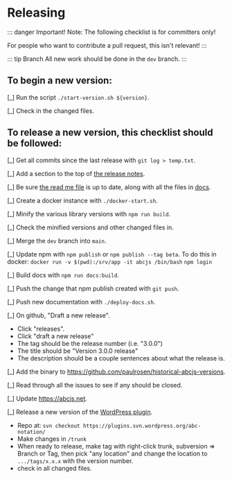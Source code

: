 # Releasing

::: danger Important!
Note: The following checklist is for committers only! 

For people who want to contribute a pull request, this isn't relevant!
:::

::: tip Branch
All new work should be done in the `dev` branch.
:::

## To begin a new version:

[_] Run the script `./start-version.sh ${version}`.

[_] Check in the changed files.

## To release a new version, this checklist should be followed:

[_] Get all commits since the last release with `git log > temp.txt`.

[_] Add a section to the top of [the release notes](../RELEASE.md).

[_] Be sure [the read me file](../README.md) is up to date, along with all the files in [docs](../docs).

[_] Create a docker instance with `./docker-start.sh`.

[_] Minify the various library versions with `npm run build`.

[_] Check the minified versions and other changed files in.

[_] Merge the `dev` branch into `main`. 

[_] Update npm with `npm publish` or `npm publish --tag beta`.
    To do this in docker:
    `docker run -v $(pwd):/srv/app -it abcjs /bin/bash`
     `npm login`

[_] Build docs with `npm run docs:build`.

[_] Push the change that npm publish created with `git push`.

[_] Push new documentation with `./deploy-docs.sh`.

[_] On github, "Draft a new release".
* Click "releases".
* Click "draft a new release"
* The tag should be the release number (i.e. "3.0.0")
* The title should be "Version 3.0.0 release"
* The description should be a couple sentences about what the release is.

[_] Add the binary to https://github.com/paulrosen/historical-abcjs-versions.

[_] Read through all the issues to see if any should be closed.

[_] Update https://abcjs.net.

[_] Release a new version of the [WordPress plugin](https://wordpress.org/plugins/abc-notation/).
* Repo at: `svn checkout https://plugins.svn.wordpress.org/abc-notation/`
* Make changes in `/trunk`
* When ready to release, make tag with right-click trunk, subversion => Branch or Tag, then pick "any location" and change the location to `.../tags/x.x.x` with the version number.
* check in all changed files.
